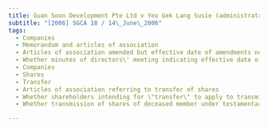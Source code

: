 ```yaml
---
title: Guan Soon Development Pte Ltd v Yeo Gek Lang Susie (administratrix of the estate of Teo 
subtitle: "[2006] SGCA 18 / 14\_June\_2006"
tags:
  - Companies
  - Memorandum and articles of association
  - Articles of association amended but effective date of amendments not evident on face of amendments
  - Whether minutes of directors\' meeting indicating effective date of amendments can serve to qualify amended articles
  - Companies
  - Shares
  - Transfer
  - Articles of association referring to transfer of shares
  - Whether shareholders intending for \"transfer\" to apply to transmissions of shares
  - Whether transmission of shares of deceased member under testamentary disposition or otherwise by operation of law subject to pre-emption right of existing members

---
```


